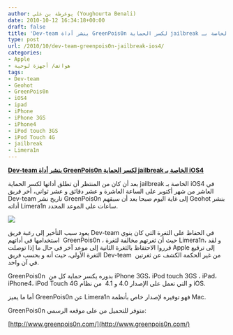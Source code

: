 ```yaml
---
author: يوغرطة بن علي (Youghourta Benali)
date: 2010-10-12 16:34:18+00:00
draft: false
title: 'Dev-team ينشر أداة GreenPois0n لكسر الحماية jailbreak الخاصة بـ iOS4 '
type: post
url: /2010/10/dev-team-greenpois0n-jailbreak-ios4/
categories:
- Apple
- هواتف/ أجهزة لوحية
tags:
- Dev-team
- Geohot
- GreenPois0n
- iOS4
- ipad
- iPhone
- iPhone 3GS
- iPhone4
- iPod touch 3GS
- iPod Touch 4G
- jailbreak
- Limera1n
---
```


**[Dev-team ينشر أداة GreenPois0n لكسر الحماية jailbreak الخاصة بـ iOS4](https://www.it-scoop.com/2010/10/dev-team-greenpois0n-jailbreak-ios4)**


بعد أن كان من المنتظر أن تطلق أداتها لكسر الحماية jailbreak الخاصة بـ iOS4 في العاشر من شهر أكتوبر على الساعة العاشرة و عشر دقائق و عشر ثواني، أخر فريق Dev-team تاريخ نشر GreenPois0n إلى غاية اليوم صبحا بعد أن سبقهم Geohot بنشر أداته Limera1n ساعات على الموعد المحدد.


[![](http://www.greenpois0n.com/images/gp_logo.png )
](https://www.it-scoop.com/2010/10/dev-team-greenpois0n-jailbreak-ios4)


يعود سبب التأخير إلى رغبة فريق Dev-team في الحفاظ على الثغرة التي كان ينوي استخدامها في أداتهم  GreenPois0n ، حيث أن ثغرتهم مخالفة لثغرة Limera1n، و لقد قرروا الاحتفاظ بالثغرة الثانية إلى موعد آخر في حال ما إذا توصلت Apple إلى ترقيع الثغرة الأولى، حيث أنه و بحسب فريق Dev-team  من غير الحكمة الكشف عن ثغرتين في آن واحد.

GreenPois0n  بدوره يكسر حماية كل من iPhone 3GS، iPod touch 3GS ، iPad، iPhone4، iPod Touch 4G و التي تعمل على الإصدار 4.0 و 4.1  من نظام iOS.

أما ما يميز GreenPois0n عن Limera1n فهو توفيره لإصدار خاص بأنظمة Mac.

GreenPois0n متوفر للتحميل من على موقعه الرسمي:

[http://www.greenpois0n.com/](http://www.greenpois0n.com/)
